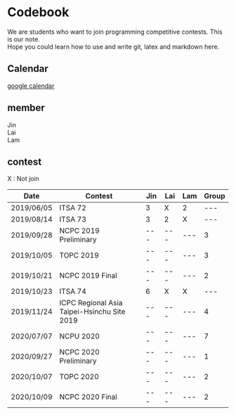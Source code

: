# Codebook

We are students who want to join programming competitive contests. This is our note.  
Hope you could learn how to use and write git, latex and markdown here.  

## Calendar
[google calendar](https://calendar.google.com/calendar/embed?src=uodd8ur4ms17h59hp81ho7legg%40group.calendar.google.com&ctz=Asia%2FTaipei)

## member
Jin  
Lai  
Lam  

## contest

X : Not join

| Date | Contest | Jin | Lai | Lam | Group |
| --- | --- | --- | --- | --- | --- |
| 2019/06/05 | ITSA 72 | 3 | X | 2 | --- |
| 2019/08/14 | ITSA 73 | 3 | 2 | X | --- |
| 2019/09/28 | NCPC 2019 Preliminary | --- | --- | --- | 3 |
| 2019/10/05 | TOPC 2019 | --- | --- | --- | 3 |
| 2019/10/21 | NCPC 2019 Final | --- | --- | --- | 2 |
| 2019/10/23 | ITSA 74 | 6 | X | X | --- |
| 2019/11/24 | ICPC Regional Asia Taipei-Hsinchu Site 2019 | --- | --- | --- | 4 |
| 2020/07/07 | NCPU 2020 | --- | --- | --- | 7 |
| 2020/09/27 | NCPC 2020  Preliminary| --- | --- | --- | 1 |
| 2020/10/07 | TOPC 2020 | --- | --- | --- | 2 |
| 2020/10/09 | NCPC 2020 Final | --- | --- | --- | 2 |
